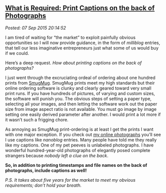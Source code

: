  
[What is Required: Print Captions on the back of Photographs](https://bakerjd99.wordpress.com/2015/09/07/what-is-required-print-captions-on-the-back-of-photographs/)
------------------------------------------------------------------------------------------------------------------------------------------------------------

*Posted: 07 Sep 2015 20:14:52*

I am tired of waiting for “the market” to exploit painfully obvious
opportunities so I will now provide guidance, in the form of *milliblog*
entries, that tell our less imaginative entrepreneurs just what some of
us would buy if we could.

Here’s a deep request. *How about printing captions on the back of
photographs?*

I just went through the excruciating ordeal of ordering about one
hundred prints from [SmugMug](https://www.smugmug.com/). SmugMug prints
meet my high standards but their online ordering software is clunky and
clearly geared toward very small print runs. If you have hundreds of
pictures, of varying and custom sizes, the software will punish you. The
obvious steps of setting a paper type, selecting all your images, and
then letting the software work out the paper size from image aspect
ratio is not available. You must go image by image setting one easily
derived parameter after another. I would print a lot more if it wasn’t
such a frigging chore.

As annoying as SmugMug print-ordering is at least I get the prints I
want with one major exception. If you check out [my online
photographs](https://conceptcontrol.smugmug.com/) you’ll see I use
captions like *nanoblog* entries. Many people have told me they really
like my captions. One of my pet peeves is unlabeled photographs. I have
wonderful hundred-year-old photographs of elegantly posed complete
strangers because *nobody left a clue on the back*.

**So, in addition to printing timestamps and file names on the back of
photographs, include captions as well!**

*P.S. It takes about five years for the market to meet my obvious
requirements; don’t hold your breath.*
